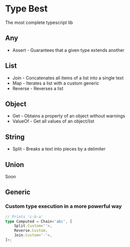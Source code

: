 # Type Best

The most complete typescript lib



## Any
- Assert - Guarantees that a given type extends another

## List
- Join - Concatenates all items of a list into a single text
- Map - Iterates a list with a custom generic
- Reverse - Reverses a list

## Object
- Get - Obtains a property of an object without warnings
- ValueOf - Get all values of an object/list

## String
- Split - Breaks a text into pieces by a delimiter

## Union
Soon


## Generic

### Custom type execution in a more powerful way


```ts
// Prints 'c-b-a'
type Computed = Chain<'abc', [
    Split.Custom<''>,
    Reverse.Custom,
    Join.Custom<'-'>,
]>;
```

